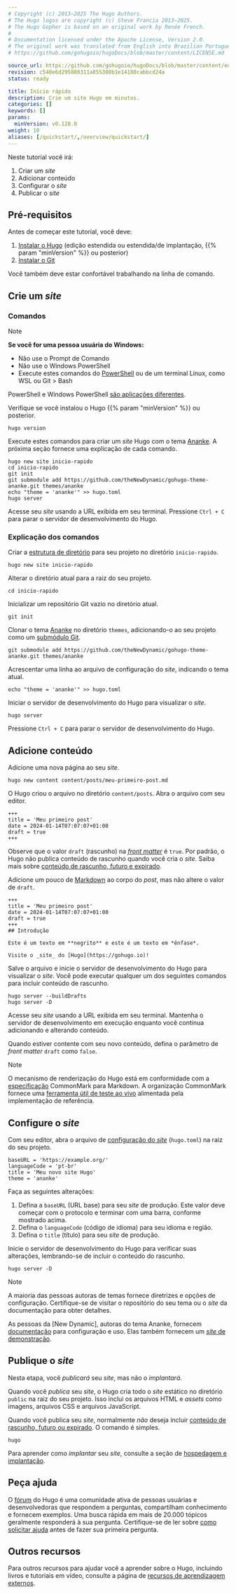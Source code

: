 ```yaml
---
# Copyright (c) 2013–2025 The Hugo Authors.
# The Hugo logos are copyright (c) Steve Francia 2013–2025.
# The Hugo Gopher is based on an original work by Renée French.
#
# Documentation licensed under the Apache License, Version 2.0.
# The original work was translated from English into Brazilian Portuguese.
# https://github.com/gohugoio/hugoDocs/blob/master/content/LICENSE.md

source_url: https://github.com/gohugoio/hugoDocs/blob/master/content/en/getting-started/quick-start.md
revision: c540e6d295880311a855308b1e14180cabbcd24a
status: ready

title: Início rápido
description: Crie um site Hugo em minutos.
categories: []
keywords: []
params:
  minVersion: v0.128.0
weight: 10
aliases: [/quickstart/,/overview/quickstart/]
---
```


Neste tutorial você irá:

1. Criar um _site_
1. Adicionar conteúdo
1. Configurar o _site_
1. Publicar o _site_

## Pré-requisitos

Antes de começar este tutorial, você deve:

1. [Instalar o Hugo] (edição estendida ou estendida/de implantação,
   {{% param "minVersion" %}} ou posterior)
1. [Instalar o Git]

Você também deve estar confortável trabalhando na linha de comando.

## Crie um _site_

### Comandos

> [!note]
> **Se você for uma pessoa usuária do Windows:**
>
> - Não use o Prompt de Comando
> - Não use o Windows PowerShell
> - Execute estes comandos do [PowerShell] ou de um terminal Linux, como WSL ou Git > Bash
>
> PowerShell e Windows PowerShell [são aplicações diferentes].

Verifique se você instalou o Hugo {{% param "minVersion" %}} ou posterior.

```text
hugo version
```

Execute estes comandos para criar um _site_ Hugo com o tema [Ananke].
A próxima seção fornece uma explicação de cada comando.

```text
hugo new site inicio-rapido
cd inicio-rapido
git init
git submodule add https://github.com/theNewDynamic/gohugo-theme-ananke.git themes/ananke
echo "theme = 'ananke'" >> hugo.toml
hugo server
```

Acesse seu _site_ usando a URL exibida em seu terminal.
Pressione `Ctrl + C` para parar o servidor de desenvolvimento do Hugo.

### Explicação dos comandos

Criar a [estrutura de diretório] para seu projeto no diretório `inicio-rapido`.

```text
hugo new site inicio-rapido
```

Alterar o diretório atual para a raiz do seu projeto.

```text
cd inicio-rapido
```

Inicializar um repositório Git vazio no diretório atual.

```text
git init
```

Clonar o tema [Ananke] no diretório `themes`, adicionando-o ao seu projeto como
um [submódulo Git].

```text
git submodule add https://github.com/theNewDynamic/gohugo-theme-ananke.git themes/ananke
```

Acrescentar uma linha ao arquivo de configuração do _site_, indicando o tema
atual.

```text
echo "theme = 'ananke'" >> hugo.toml
```

Iniciar o servidor de desenvolvimento do Hugo para visualizar o _site_.

```text
hugo server
```

Pressione `Ctrl + C` para parar o servidor de desenvolvimento do Hugo.

## Adicione conteúdo

Adicione uma nova página ao seu _site_.

```text
hugo new content content/posts/meu-primeiro-post.md
```

O Hugo criou o arquivo no diretório `content/posts`.
Abra o arquivo com seu editor.

```text
+++
title = 'Meu primeiro post'
date = 2024-01-14T07:07:07+01:00
draft = true
+++
```

Observe que o valor `draft` (rascunho) na [_front matter_] é `true`.
Por padrão, o Hugo não publica conteúdo de rascunho quando você cria o _site_.
Saiba mais sobre [conteúdo de rascunho, futuro e expirado].

Adicione um pouco de [Markdown] ao corpo do _post_, mas não altere o valor de
`draft`.

```text
+++
title = 'Meu primeiro post'
date = 2024-01-14T07:07:07+01:00
draft = true
+++
## Introdução

Este é um texto em **negrito** e este é um texto em *ênfase*.

Visite o _site_ do [Hugo](https://gohugo.io)!
```

Salve o arquivo e inicie o servidor de desenvolvimento do Hugo para visualizar o
_site_.
Você pode executar qualquer um dos seguintes comandos para incluir conteúdo de
rascunho.

```text
hugo server --buildDrafts
hugo server -D
```

Acesse seu _site_ usando a URL exibida em seu terminal.
Mantenha o servidor de desenvolvimento em execução enquanto você continua
adicionando e alterando conteúdo.

Quando estiver contente com seu novo conteúdo, defina o parâmetro de _front
matter_ `draft` como `false`.

> [!note]
> O mecanismo de renderização do Hugo está em conformidade com a [especificação]
> CommonMark para Markdown.
> A organização CommonMark fornece uma [ferramenta útil de teste ao vivo]
> alimentada pela implementação de referência.

## Configure o _site_

Com seu editor, abra o arquivo de [configuração do _site_] (`hugo.toml`) na raiz
do seu projeto.

```text
baseURL = 'https://example.org/'
languageCode = 'pt-br'
title = 'Meu novo site Hugo'
theme = 'ananke'
```

Faça as seguintes alterações:

1. Defina a `baseURL` (URL base) para seu _site_ de produção.
   Este valor deve começar com o protocolo e terminar com uma barra, conforme
   mostrado acima.
1. Defina o `languageCode` (código de idioma) para seu idioma e região.
1. Defina o `title` (título) para seu _site_ de produção.

Inicie o servidor de desenvolvimento do Hugo para verificar suas alterações,
lembrando-se de incluir o conteúdo do rascunho.

```text
hugo server -D
```

> [!note]
> A maioria das pessoas autoras de temas fornece diretrizes e opções de
> configuração.
> Certifique-se de visitar o repositório do seu tema ou o _site_ da documentação
> para obter detalhes.
>
> As pessoas da [New Dynamic], autoras do tema Ananke, fornecem [documentação]
> para configuração e uso.
> Elas também fornecem um [_site_ de demonstração].

## Publique o _site_

Nesta etapa, você _publicará_ seu _site_, mas não o _implantará_.

Quando você _publica_ seu _site_, o Hugo cria todo o _site_ estático no
diretório `public` na raiz do seu projeto.
Isso inclui os arquivos HTML e _assets_ como imagens, arquivos CSS e arquivos
JavaScript.

Quando você publica seu _site_, normalmente _não_ deseja incluir
[conteúdo de rascunho, futuro ou expirado].
O comando é simples.

```text
hugo
```

Para aprender como _implantar_ seu _site_, consulte a seção de
[hospedagem e implantação].

## Peça ajuda

O [fórum] do Hugo é uma comunidade ativa de pessoas usuárias e desenvolvedoras
que respondem a perguntas, compartilham conhecimento e fornecem exemplos.
Uma busca rápida em mais de 20.000 tópicos geralmente responderá à sua pergunta.
Certifique-se de ler sobre [como solicitar ajuda] antes de fazer sua primeira
pergunta.

## Outros recursos

Para outros recursos para ajudar você a aprender sobre o Hugo, incluindo livros
e tutoriais em vídeo, consulte a página de
[recursos de aprendizagem externos](/getting-started/external-learning-resources/).

[A New Dynamic]: https://www.thenewdynamic.com/

[Ananke]: https://github.com/theNewDynamic/gohugo-theme-ananke

[como solicitar ajuda]: https://discourse.gohugo.io/t/requesting-help/9132

[configuração do _site_]: /configuration/

[conteúdo de rascunho, futuro e expirado]: /getting-started/usage/#conteudo-de-rascunho-futuro-e-expirado

[conteúdo de rascunho, futuro ou expirado]: /getting-started/usage/#conteudo-de-rascunho-futuro-e-expirado

[documentação]: https://github.com/theNewDynamic/gohugo-theme-ananke#readme

[especificação]: https://spec.commonmark.org/

[estrutura de diretório]: /getting-started/directory-structure/

[ferramenta útil de teste ao vivo]: https://spec.commonmark.org/dingus/

[fórum]: https://discourse.gohugo.io/

[_front matter_]: /content-management/front-matter/

[hospedagem e implantação]: /host-and-deploy/

[Instalar o Git]: https://git-scm.com/book/en/v2/Getting-Started-Installing-Git

[Instalar o Hugo]: /installation/

[Markdown]: https://daringfireball.net/projects/markdown

[PowerShell]: https://learn.microsoft.com/en-us/powershell/scripting/install/installing-powershell-on-windows

[são aplicações diferentes]: https://learn.microsoft.com/en-us/powershell/scripting/whats-new/differences-from-windows-powershell?view=powershell-7.3

[_site_ de demonstração]: https://gohugo-ananke-theme-demo.netlify.app/

[submódulo Git]: https://git-scm.com/book/en/v2/Git-Tools-Submodules
